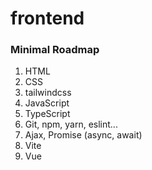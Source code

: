 # frontend

### Minimal Roadmap

1. HTML
2. CSS
3. tailwindcss
4. JavaScript
5. TypeScript
6. Git, npm, yarn, eslint...
7. Ajax, Promise (async, await)
8. Vite
9. Vue
